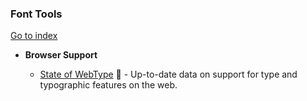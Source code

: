 ### Font Tools
[Go to index](https://github.com/cdleon/awesome-front-end#index)

- **Browser Support**

  * [State of WebType](http://stateofwebtype.com/) :gift_heart: - Up-to-date data on support for type and typographic features on the web.
